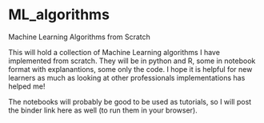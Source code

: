 # ML_algorithms
Machine Learning Algorithms from Scratch

This will hold a collection of Machine Learning algorithms I have implemented from scratch. They will be in python and R, some in notebook format with explanantions, some only the code. I hope it is helpful for new learners as much as looking at other professionals implementations has helped me!

The notebooks will probably be good to be used as tutorials, so I will post the binder link here as well (to run them in your browser).


